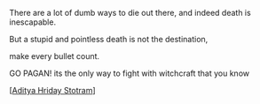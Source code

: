 There are a lot of dumb ways to die out there, and indeed death is inescapable.

But a stupid and pointless death is not the destination, 



make every bullet count.



GO PAGAN! its the only way to fight with witchcraft that you know

[[Aditya Hriday Stotram]]

[//begin]: # "Autogenerated link references for markdown compatibility"
[Aditya Hriday Stotram]: <../../../2020/philosophy/prayers/Aditya Hriday Stotram> "Aditya Hriday Stotram"
[//end]: # "Autogenerated link references"
